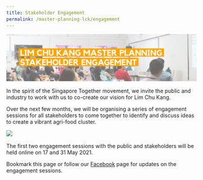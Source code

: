 ```yaml
---
title: Stakeholder Engagement
permalink: /master-planning-lck/engagement
---
```

![](/images/Engagementbanner-02.png)

In the spirit of the Singapore Together movement, we invite the public and industry to work with us to co-create our vision for Lim Chu Kang.

Over the next few months, we will be organising a series of engagement sessions for all stakeholders to come together to identify and discuss ideas to create a vibrant agri-food cluster. 

![](/images/lckmpengagement02.png)

The first two engagement sessions with the public and stakeholders will be held online on 17 and 31 May 2021.

Bookmark this page or follow  our [Facebook](www.facebook.com/sgfoodagency) page for updates on the engagement sessions.